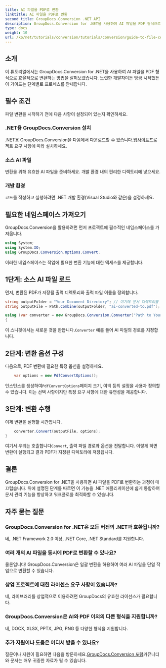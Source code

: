 ```yaml
---
title: AI 파일을 PDF로 변환
linktitle: AI 파일을 PDF로 변환
second_title: GroupDocs.Conversion .NET API
description: GroupDocs.Conversion for .NET을 사용하여 AI 파일을 PDF 형식으로 손쉽게 변환하는 방법을 알아보세요. 이 튜토리얼은 설치, 코드 설정 및 변환 프로세스를 안내합니다.
type: docs
weight: 10
url: /ko/net/tutorials/conversion/tutorials/conversion/guide-to-file-conversion-to-pdf/converting-ai-to-pdf/
---
```

## 소개

이 튜토리얼에서는 GroupDocs.Conversion for .NET을 사용하여 AI 파일을 PDF 형식으로 효율적으로 변환하는 방법을 살펴보겠습니다. 노련한 개발자이든 방금 시작했든 이 가이드는 단계별로 프로세스를 안내합니다.

## 필수 조건

파일 변환을 시작하기 전에 다음 사항이 설정되어 있는지 확인하세요.

### .NET용 GroupDocs.Conversion 설치

.NET용 GroupDocs.Conversion을 다음에서 다운로드할 수 있습니다.[웹사이트](https://releases.groupdocs.com/conversion/net/)프로젝트 요구 사항에 따라 설치하세요.

### 소스 AI 파일

변환을 위해 유효한 AI 파일을 준비하세요. 개발 환경 내의 편리한 디렉토리에 넣으세요.

### 개발 환경

코드를 작성하고 실행하려면 .NET 개발 환경(Visual Studio와 같은)을 설정하세요.

## 필요한 네임스페이스 가져오기

GroupDocs.Conversion을 활용하려면 먼저 프로젝트에 필수적인 네임스페이스를 가져옵니다.

```csharp
using System;
using System.IO;
using GroupDocs.Conversion.Options.Convert;
```
이러한 네임스페이스는 작업에 필요한 변환 기능에 대한 액세스를 제공합니다.

## 1단계: 소스 AI 파일 로드

먼저, 변환된 PDF가 저장될 출력 디렉토리와 출력 파일 이름을 정의합니다.

```csharp
string outputFolder = "Your Document Directory"; // 여기에 문서 디렉토리를 지정하세요
string outputFile = Path.Combine(outputFolder, "ai-converted-to.pdf");

using (var converter = new GroupDocs.Conversion.Converter("Path to Your AI File"))
{
```

 이 스니펫에서는 새로운 것을 만듭니다.`Converter` 예를 들어 AI 파일의 경로를 지정합니다.

## 2단계: 변환 옵션 구성

다음으로, PDF 변환에 필요한 특정 옵션을 설정하세요.

```csharp
    var options = new PdfConvertOptions();
```
 인스턴스를 생성하여`PdfConvertOptions`페이지 크기, 여백 등의 설정을 사용자 정의할 수 있습니다. 이는 선택 사항이지만 특정 요구 사항에 대한 유연성을 제공합니다.

## 3단계: 변환 수행

이제 변환을 실행할 시간입니다.

```csharp
    converter.Convert(outputFile, options);
}
```
 여기서 우리는 호출합니다`Convert`, 출력 파일 경로와 옵션을 전달합니다. 이렇게 하면 변환이 실행되고 결과 PDF가 지정된 디렉토리에 저장됩니다.

## 결론

GroupDocs.Conversion for .NET을 사용하면 AI 파일을 PDF로 변환하는 과정이 매끄럽습니다. 위에 설명된 단계를 따르면 이 기능을 .NET 애플리케이션에 쉽게 통합하여 문서 관리 기능을 향상하고 워크플로를 최적화할 수 있습니다.

## 자주 묻는 질문

### GroupDocs.Conversion for .NET은 모든 버전의 .NET과 호환됩니까?

네, .NET Framework 2.0 이상, .NET Core, .NET Standard를 지원합니다.

### 여러 개의 AI 파일을 동시에 PDF로 변환할 수 있나요?

물론입니다! GroupDocs.Conversion은 일괄 변환을 허용하여 여러 AI 파일을 단일 작업으로 변환할 수 있습니다.

### 상업 프로젝트에 대한 라이센스 요구 사항이 있습니까?

네, 라이브러리를 상업적으로 이용하려면 GroupDocs의 유효한 라이선스가 필요합니다.

### GroupDocs.Conversion은 AI와 PDF 이외의 다른 형식을 지원합니까?

네, DOCX, XLSX, PPTX, JPG, PNG 등 다양한 형식을 지원합니다.

### 추가 지원이나 도움은 어디서 받을 수 있나요?

 질문이나 지원이 필요하면 다음을 방문하세요.[GroupDocs.Conversion 포럼](https://forum.groupdocs.com/c/conversion/11)커뮤니티와 문서는 매우 귀중한 자료가 될 수 있습니다.